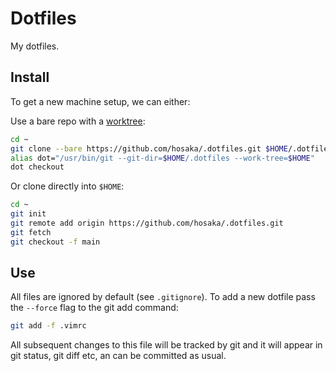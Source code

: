 # Dotfiles
My dotfiles.

## Install
To get a new machine setup, we can either:

Use a bare repo with a [worktree](https://git-scm.com/docs/git-worktree):
```bash
cd ~
git clone --bare https://github.com/hosaka/.dotfiles.git $HOME/.dotfiles
alias dot="/usr/bin/git --git-dir=$HOME/.dotfiles --work-tree=$HOME"
dot checkout
```

Or clone directly into `$HOME`:
```bash
cd ~
git init
git remote add origin https://github.com/hosaka/.dotfiles.git
git fetch
git checkout -f main
```

## Use
All files are ignored by default (see `.gitignore`). To add a new dotfile pass the `--force` flag to the git add command:
```bash
git add -f .vimrc
```
All subsequent changes to this file will be tracked by git and it will appear in git status, git diff etc, an can be committed as usual.
